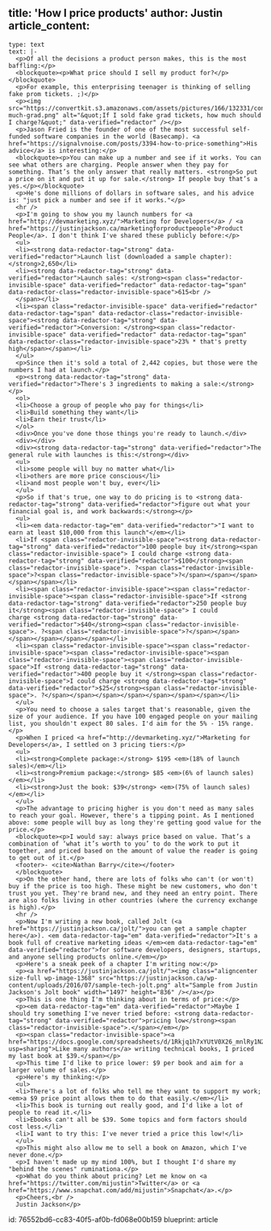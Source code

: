 title: 'How I price products'
author: Justin
article_content:
  -
    type: text
    text: |-
      <p>Of all the decisions a product person makes, this is the most baffling:</p>
      <blockquote><p>What price should I sell my product for?</p></blockquote>
      <p>For example, this enterprising teenager is thinking of selling fake prom tickets. ;)</p>
      <p><img src="https://convertkit.s3.amazonaws.com/assets/pictures/166/132331/content_how-much-grad.png" alt="&quot;If I sold fake grad tickets, how much should I charge?&quot;" data-verified="redactor" /></p>
      <p>Jason Fried is the founder of one of the most successful self-funded software companies in the world (Basecamp). <a href="https://signalvnoise.com/posts/3394-how-to-price-something">His advice</a> is interesting:</p>
      <blockquote><p>You can make up a number and see if it works. You can see what others are charging. People answer when they pay for something. That’s the only answer that really matters. <strong>So put a price on it and put it up for sale.</strong> If people buy that’s a yes.</p></blockquote>
      <p>He's done millions of dollars in software sales, and his advice is: "just pick a number and see if it works."</p>
      <hr />
      <p>I'm going to show you my launch numbers for <a href="http://devmarketing.xyz/">Marketing for Developers</a> / <a href="https://justinjackson.ca/marketingforproductpeople">Product People</a>. I don't think I've shared these publicly before:</p>
      <ul>
      <li><strong data-redactor-tag="strong" data-verified="redactor">Launch list (downloaded a sample chapter): </strong>2,650</li>
      <li><strong data-redactor-tag="strong" data-verified="redactor">Launch sales: </strong><span class="redactor-invisible-space" data-verified="redactor" data-redactor-tag="span" data-redactor-class="redactor-invisible-space">615<br />
      </span></li>
      <li><span class="redactor-invisible-space" data-verified="redactor" data-redactor-tag="span" data-redactor-class="redactor-invisible-space"><strong data-redactor-tag="strong" data-verified="redactor">Conversion: </strong><span class="redactor-invisible-space" data-verified="redactor" data-redactor-tag="span" data-redactor-class="redactor-invisible-space">23% * that's pretty high</span></span></li>
      </ul>
      <p>Since then it's sold a total of 2,442 copies, but those were the numbers I had at launch.</p>
      <p><strong data-redactor-tag="strong" data-verified="redactor">There's 3 ingredients to making a sale:</strong></p>
      <ol>
      <li>Choose a group of people who pay for things</li>
      <li>Build something they want</li>
      <li>Earn their trust</li>
      </ol>
      <div>Once you've done those things you're ready to launch.</div>
      <div></div>
      <div><strong data-redactor-tag="strong" data-verified="redactor">The general rule with launches is this:</strong></div>
      <ul>
      <li>some people will buy no matter what</li>
      <li>others are more price conscious</li>
      <li>and most people won't buy, ever</li>
      </ul>
      <p>So if that's true, one way to do pricing is to <strong data-redactor-tag="strong" data-verified="redactor">figure out what your financial goal is, and work backwards:</strong></p>
      <ul>
      <li><em data-redactor-tag="em" data-verified="redactor">"I want to earn at least $10,000 from this launch"</em></li>
      <li>If <span class="redactor-invisible-space"><strong data-redactor-tag="strong" data-verified="redactor">100 people buy it</strong><span class="redactor-invisible-space"> I could charge <strong data-redactor-tag="strong" data-verified="redactor">$100</strong><span class="redactor-invisible-space">. ?<span class="redactor-invisible-space">?<span class="redactor-invisible-space">?</span></span></span></span></span></li>
      <li><span class="redactor-invisible-space"><span class="redactor-invisible-space"><span class="redactor-invisible-space">If <strong data-redactor-tag="strong" data-verified="redactor">250 people buy it</strong><span class="redactor-invisible-space"> I could charge <strong data-redactor-tag="strong" data-verified="redactor">$40</strong><span class="redactor-invisible-space">. ?<span class="redactor-invisible-space">?</span></span></span></span></span></span></li>
      <li><span class="redactor-invisible-space"><span class="redactor-invisible-space"><span class="redactor-invisible-space"><span class="redactor-invisible-space"><span class="redactor-invisible-space">If <strong data-redactor-tag="strong" data-verified="redactor">400 people buy it </strong><span class="redactor-invisible-space">I could charge <strong data-redactor-tag="strong" data-verified="redactor">$25</strong><span class="redactor-invisible-space">. ?</span></span></span></span></span></span></span></li>
      </ul>
      <p>You need to choose a sales target that's reasonable, given the size of your audience. If you have 100 engaged people on your mailing list, you shouldn't expect 80 sales. I'd aim for the 5% - 15% range.</p>
      <p>When I priced <a href="http://devmarketing.xyz/">Marketing for Developers</a>, I settled on 3 pricing tiers:</p>
      <ul>
      <li><strong>Complete package:</strong> $195 <em>(18% of launch sales)</em></li>
      <li><strong>Premium package:</strong> $85 <em>(6% of launch sales)</em></li>
      <li><strong>Just the book: $39</strong> <em>(75% of launch sales)</em></li>
      </ul>
      <p>The advantage to pricing higher is you don't need as many sales to reach your goal. However, there's a tipping point. As I mentioned above: some people will buy as long they're getting good value for the price.</p>
      <blockquote><p>I would say: always price based on value. That’s a combination of ‘what it’s worth to you’ to do the work to put it together, and priced based on the amount of value the reader is going to get out of it.</p>
      <footer>- <cite>Nathan Barry</cite></footer>
      </blockquote>
      <p>On the other hand, there are lots of folks who can't (or won't) buy if the price is too high. These might be new customers, who don't trust you yet. They're brand new, and they need an entry point. There are also folks living in other countries (where the currency exchange is high).</p>
      <hr />
      <p>Now I'm writing a new book, called Jolt (<a href="https://justinjackson.ca/jolt/">you can get a sample chapter here</a>). <em data-redactor-tag="em" data-verified="redactor">It's a book full of creative marketing ideas </em><em data-redactor-tag="em" data-verified="redactor">for software developers, designers, startups, and anyone selling products online.</em></p>
      <p>Here's a sneak peek of a chapter I'm writing now:</p>
      <p><a href="https://justinjackson.ca/jolt/"><img class="aligncenter size-full wp-image-1368" src="https://justinjackson.ca/wp-content/uploads/2016/07/sample-tech-jolt.png" alt="Sample from Justin Jackson's Jolt book" width="1497" height="836" /></a></p>
      <p>This is one thing I'm thinking about in terms of price:</p>
      <p><em data-redactor-tag="em" data-verified="redactor">Maybe I should try something I've never tried before: <strong data-redactor-tag="strong" data-verified="redactor">pricing low</strong><span class="redactor-invisible-space">.</span></em></p>
      <p><span class="redactor-invisible-space"><a href="https://docs.google.com/spreadsheets/d/1Rkjq1h7xYUtV0X26_mnlRy1N2Vx0OrOw_94jboRKhCc/edit?usp=sharing">Like many authors</a> writing technical books, I priced my last book at $39.</span></p>
      <p>This time I'd like to price lower: $9 per book and aim for a larger volume of sales.</p>
      <p>Here's my thinking:</p>
      <ul>
      <li>There's a lot of folks who tell me they want to support my work; <em>a $9 price point allows them to do that easily.</em></li>
      <li>This book is turning out really good, and I'd like a lot of people to read it.</li>
      <li>Ebooks can't all be $39. Some topics and form factors should cost less.</li>
      <li>I want to try this: I've never tried a price this low!</li>
      </ul>
      <p>This might also allow me to sell a book on Amazon, which I've never done.</p>
      <p>I haven't made up my mind 100%, but I thought I'd share my "behind the scenes" ruminationa.</p>
      <p>What do you think about pricing? Let me know on <a href="https://twitter.com/mijustin">Twitter</a> or <a href="https://www.snapchat.com/add/mijustin">Snapchat</a>.</p>
      <p>Cheers,<br />
      Justin Jackson</p>
id: 76552bd6-cc83-40f5-af0b-fd068e00b159
blueprint: article
